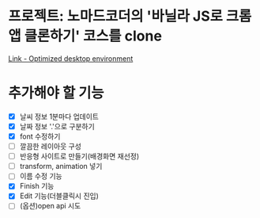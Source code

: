 # 프로젝트: 노마드코더의 '바닐라 JS로 크롬앱 클론하기' 코스를 clone

[Link - Optimized desktop environment](https://westone034626.github.io/momentum-clone/)

# 추가해야 할 기능

- [x] 날씨 정보 1분마다 업데이트
- [x] 날짜 정보 '.'으로 구분하기
- [x] font 수정하기
- [ ] 깔끔한 레이아웃 구성
- [ ] 반응형 사이트로 만들기(배경화면 재선정)
- [ ] transform, animation 넣기
- [ ] 이름 수정 기능
- [x] Finish 기능
- [x] Edit 기능(더블클릭시 진입)
- [ ] (옵션)open api 시도
